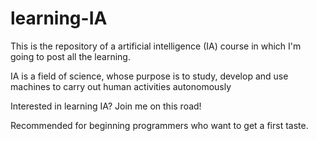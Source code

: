 # learning-IA

This is the repository of a artificial intelligence (IA) course in which I'm going to post all the learning.

IA is a field of science, whose purpose is to study, develop and use machines to carry out human activities autonomously

Interested in learning IA? Join me on this road!

Recommended for beginning programmers who want to get a first taste.
